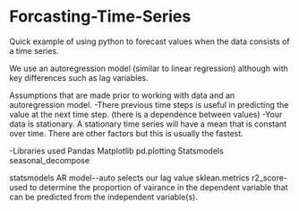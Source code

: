 # Forcasting-Time-Series


Quick example of using python to forecast values when the data consists of a time series.

We use an autoregression model (similar to linear regression) although with key differences such as lag variables. 

Assumptions that are made prior to working with data and an autoregression model. 
-There previous time steps is useful in predicting the value at the next time step. (there is a dependence between values)
-Your data is stationary. A stationary time series will have a mean that is constant over time. There are other factors but this is usually the fastest. 


-Libraries used
Pandas
Matplotlib
pd.plotting
Statsmodels seasonal_decompose

statsmodels AR model--auto selects our lag value
sklean.metrics r2_score- used to determine the proportion of vairance in the dependent variable that can be predicted from the independent variable(s). 


